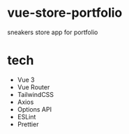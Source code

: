 # vue-store-portfolio
sneakers store app for portfolio
# tech
- Vue 3
- Vue Router
- TailwindCSS
- Axios
- Options API
- ESLint
- Prettier

